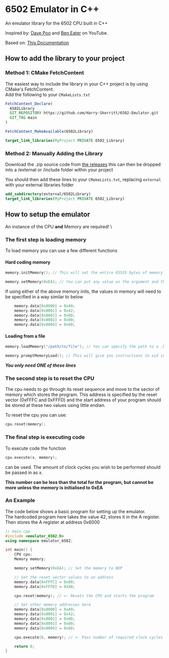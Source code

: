 # 6502 Emulator in C++

An emulator library for the 6502 CPU built in C++

Inspired by: [Dave Poo](https://www.youtube.com/watch?v=qJgsuQoy9bc&list=PLLwK93hM93Z13TRzPx9JqTIn33feefl37&pp=0gcJCV8EOCosWNin)
and [Ben Eater](https://www.youtube.com/playlist?list=PLowKtXNTBypFbtuVMUVXNR0z1mu7dp7eH)
on YouTube.

Based on: [This Documentation](http://www.6502.org/users/obelisk/)

## How to add the library to your project
### Method 1: CMake FetchContent 
The easiest way to include the library in your C++ project is by using CMake's FetchContent.\
Add the following to your `CMakeLists.txt`
```cmake
FetchContent_Declare(
  6502Library
  GIT_REPOSITORY https://github.com/Harry-Skerritt/6502-Emulator.git
  GIT_TAG main
)

FetchContent_MakeAvailable(6502Library)

target_link_libraries(MyProject PRIVATE 6502_Library)
```

### Method 2: Manually Adding the Library
Download the .zip source code from [the releases](https://github.com/Harry-Skerritt/6502-Emulator/releases/tag/v1.0.1)
this can then be dropped into a /external or /include folder within your project

You should then add these lines to your `CMakeLists.txt`, replacing `external` with your external libraries folder
```cmake
add_subdirectory(external/6502Library)
target_link_libraries(MyProject PRIVATE 6502_Library)
```

## How to setup the emulator
An instance of the CPU **and** Memory are required! \

### The first step is loading memory
To load memory you can use a few different functions

#### Hard coding memory
```c++
memory.initMemory(); // This will set the entire 65535 bytes of memory to 0x00
```

```c++
memory.setMemory(0xEA); // You can put any value as the argument and the entire 65535 bytes of memory will be set to that value
```

If using either of the above memory inits, the values in memory will need to be specified in a way similar to below
```c++
    memory.data[0x8000] = 0xA9;
    memory.data[0x8001] = 0x42;
    memory.data[0x8002] = 0x8D;
    memory.data[0x8003] = 0x00;
    memory.data[0x8004] = 0x60;
```


#### Loading from a file
```c++
memory.loadMemory("/path/to/file"); // You can specify the path to a .bin file which will be loaded into memory
```

```c++
memory.promptMemoryLoad(); // This will give you instructions to aid in memory setting within the console
```
***You only need ONE of these lines***


### The second step is to reset the CPU
The cpu needs to go through its reset sequence and move to the sector of memory which stores the program. 
This address is specified by the reset vector (0xFFFC and 0xFFFD) and the start address of your program should be stored at these two values using little endian.

To reset the cpu you can use:
``` c++
cpu.reset(memory);
```

### The final step is executing code
To execute code the function
```c++
cpu.execute(x, memory);
```
can be used.
The amount of clock cycles you wish to be performed should be passed in as x.

**This number can be less than the total for the program, but cannot be more unless the memory is initialised to 0xEA**


### An Example
The code below shows a basic program for setting up the emulator. \
The hardcoded program here takes the value 42, stores it in the A register. Then stores the A register at address 0x6000

```c++
// main.cpp
#include <emulator_6502.h>
using namespace emulator_6502;

int main() {
    CPU cpu;
    Memory memory;

    memory.setMemory(0xEA); // Set the memory to NOP

    // Set the reset vector values to an address
    memory.data[0xFFFC] = 0x00;
    memory.data[0xFFFD] = 0x80;

    cpu.reset(memory); // <- Resets the CPU and starts the program

    // Set other memory addresses here
    memory.data[0x8000] = 0xA9;
    memory.data[0x8001] = 0x42;
    memory.data[0x8002] = 0x8D;
    memory.data[0x8003] = 0x00;
    memory.data[0x8004] = 0x60;

    cpu.execute(6, memory); // <- Pass number of required clock cycles (6 here)

    return 0;
}